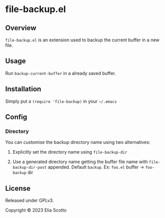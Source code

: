 # file-backup.el

## Overview

`file-backup.el` is an extension used to backup the current buffer in a new file.

## Usage

Run `backup-current-buffer` in a already saved buffer.

## Installation

Simply put a `(require 'file-backup)` in your `~/.emacs`

## Config

### Directory

You can customise the backup directory name using two alternatives:

1. Explicitly set the directory name using `file-backup-dir`

2. Use a generated directory name getting the buffer file name with `file-backup-dir-post` appended. Default `backup`. Ex: `foo.el` buffer -> `foo-backup` dir

## License

Released under GPLv3.

Copyright &copy; 2023 Elia Scotto
